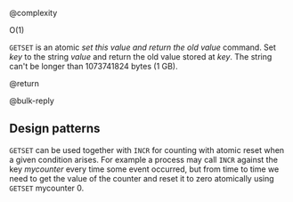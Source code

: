 @complexity

O(1)


`GETSET` is an atomic _set this value and return the old value_ command.
Set _key_ to the string _value_ and return the old value stored at _key_.
The string can't be longer than 1073741824 bytes (1 GB).

@return

@bulk-reply

## Design patterns

`GETSET` can be used together with `INCR` for counting with atomic reset when
a given condition arises. For example a process may call `INCR` against the
key _mycounter_ every time some event occurred, but from time to
time we need to get the value of the counter and reset it to zero atomically
using `GETSET` mycounter 0.



[1]: /p/redis/wiki/ReplyTypes